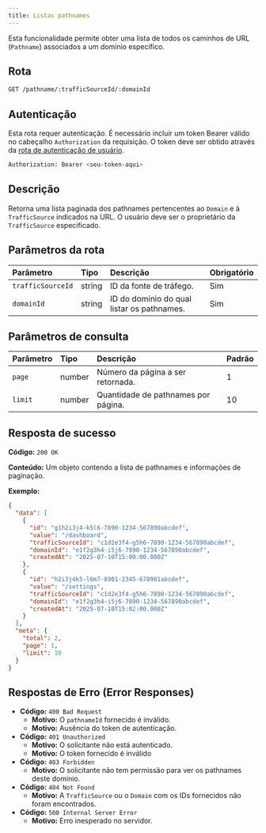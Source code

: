 ```yaml
---
title: Listas pathnames
---
```


Esta funcionalidade permite obter uma lista de todos os caminhos de URL (`Pathname`) associados a um domínio específico.

## Rota

```bash
GET /pathname/:trafficSourceId/:domainId
```

## Autenticação

Esta rota requer autenticação. É necessário incluir um token Bearer válido no cabeçalho `Authorization` da requisição. O token deve ser obtido através da [rota de autenticação de usuário](/user/authuser/).

```bash
Authorization: Bearer <seu-token-aqui>
```

## Descrição

Retorna uma lista paginada dos pathnames pertencentes ao `Domain` e à `TrafficSource` indicados na URL. O usuário deve ser o proprietário da `TrafficSource` especificado.

## Parâmetros da rota

| Parâmetro         | Tipo   | Descrição                                  | Obrigatório |
| :---------------- | :----- | :----------------------------------------- | :---------- |
| `trafficSourceId` | string | ID da fonte de tráfego.                    | Sim         |
| `domainId`        | string | ID do domínio do qual listar os pathnames. | Sim         |

## Parâmetros de consulta

| Parâmetro | Tipo   | Descrição                           | Padrão |
| :-------- | :----- | :---------------------------------- | :----- |
| `page`    | number | Número da página a ser retornada.   | 1      |
| `limit`   | number | Quantidade de pathnames por página. | 10     |

## Resposta de sucesso

**Código:** `200 OK`

**Conteúdo:** Um objeto contendo a lista de pathnames e informações de paginação.

**Exemplo:**

```json
{
  "data": [
    {
      "id": "g1h2i3j4-k5l6-7890-1234-567890abcdef",
      "value": "/dashboard",
      "trafficSourceId": "c1d2e3f4-g5h6-7890-1234-567890abcdef",
      "domainId": "e1f2g3h4-i5j6-7890-1234-567890abcdef",
      "createdAt": "2025-07-10T15:00:00.000Z"
    },
    {
      "id": "h2i3j4k5-l6m7-8901-2345-678901abcdef",
      "value": "/settings",
      "trafficSourceId": "c1d2e3f4-g5h6-7890-1234-567890abcdef",
      "domainId": "e1f2g3h4-i5j6-7890-1234-567890abcdef",
      "createdAt": "2025-07-10T15:02:00.000Z"
    }
  ],
  "meta": {
    "total": 2,
    "page": 1,
    "limit": 10
  }
}
```

## Respostas de Erro (Error Responses)

- **Código:** `400 Bad Request`
  - **Motivo:** O `pathnameId` fornecido é inválido.
  - **Motivo:** Ausência do token de autenticação.
- **Código:** `401 Unauthorized`
  - **Motivo:** O solicitante não está autenticado.
  - **Motivo:** O token fornecido é inválido
- **Código:** `403 Forbidden`
  - **Motivo:** O solicitante não tem permissão para ver os pathnames deste domínio.
- **Código:** `404 Not Found`
  - **Motivo:** A `TrafficSource` ou o `Domain` com os IDs fornecidos não foram encontrados.
- **Código:** `500 Internal Server Error`
  - **Motivo:** Erro inesperado no servidor.
